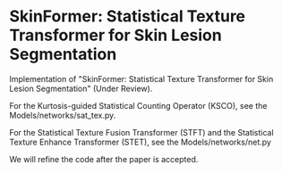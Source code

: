# SkinFormer: Statistical Texture Transformer for Skin Lesion Segmentation

Implementation of "SkinFormer: Statistical Texture Transformer for Skin Lesion Segmentation" (Under Review).

For the Kurtosis-guided Statistical Counting Operator (KSCO), see the Models/networks/sat_tex.py.

For the Statistical Texture Fusion Transformer (STFT) and the Statistical Texture Enhance Transformer (STET), see the Models/networks/net.py

We will refine the code after the paper is accepted.
